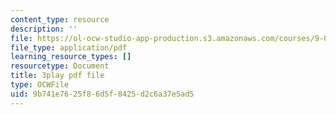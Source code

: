 ```yaml
---
content_type: resource
description: ''
file: https://ol-ocw-studio-app-production.s3.amazonaws.com/courses/9-00sc-introduction-to-psychology-fall-2011/9b741e7625f86d5f8425d2c6a37e5ad5_bihrpOS0qtY.pdf
file_type: application/pdf
learning_resource_types: []
resourcetype: Document
title: 3play pdf file
type: OCWFile
uid: 9b741e76-25f8-6d5f-8425-d2c6a37e5ad5
---
```

